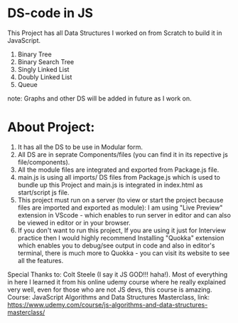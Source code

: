 # DS-code in JS
This Project has all Data Structures I worked on from Scratch to build it in JavaScript.

1. Binary Tree
2. Binary Search Tree
3. Singly Linked List
4. Doubly Linked List
5. Queue

note: Graphs and other DS will be added in future as I work on.

# About Project:
1. It has all the DS to be use in Modular form.
2. All DS are in seprate Components/files (you can find it in its repective js file/components).
3. All the module files are integrated and exported from Package.js file.
4. main.js is using all imports/ DS files from Package.js which is used to bundle up this Project and main.js is integrated in index.html as start/script js file.
5. This project must run on a server (to view or start the project because files are imported and exported as module): 
	 I am using "Live Preview" extension in VScode - which enables to run server in editor and can also be viewed in editor or in your browser.
6. If you don't want to run this project, If you are using it just for Interview practice then I would highly recommend Installing "Quokka" extension which enables you to debug/see output in code and also in editor's terminal, there is much more to Quokka - you can visit its website to see all the features.

Special Thanks to: Colt Steele (I say it JS GOD!!! haha!).
Most of everything in here I learned it from his online udemy course where he really explained very well, even for those who are not JS devs, this course is amazing.
Course: JavaScript Algorithms and Data Structures Masterclass, link: https://www.udemy.com/course/js-algorithms-and-data-structures-masterclass/
